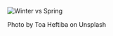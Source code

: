 ![Winter vs Spring](https://images.unsplash.com/photo-1587471384749-6d25c9944c5a?ixid=MXwxMjA3fDB8MHxwaG90by1wYWdlfHx8fGVufDB8fHw%3D&ixlib=rb-1.2.1&auto=format&fit=crop&w=847&h=200&q=100)

Photo by Toa Heftiba on Unsplash
